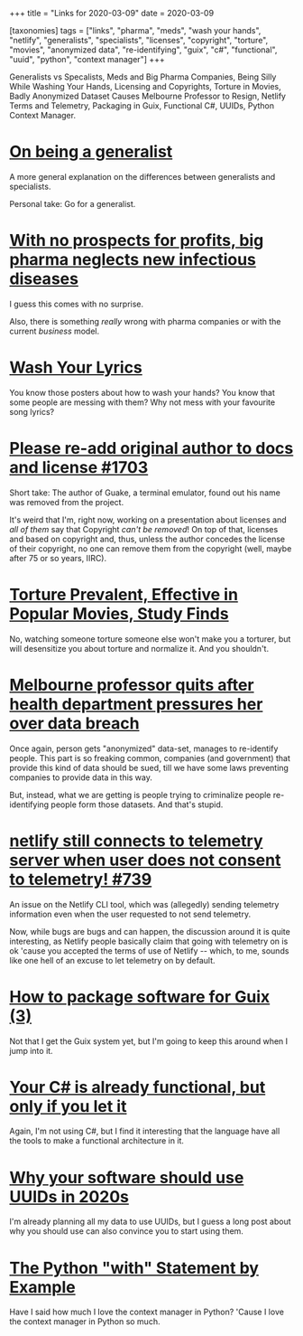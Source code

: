 +++
title = "Links for 2020-03-09"
date = 2020-03-09

[taxonomies]
tags = ["links", "pharma", "meds", "wash your hands", "netlify", "generalists", "specialists", "licenses", "copyright", "torture", "movies", "anonymized data", "re-identifying", "guix", "c#", "functional", "uuid", "python", "context manager"]
+++

Generalists vs Specalists, Meds and Big Pharma Companies, Being Silly While
Washing Your Hands, Licensing and Copyrights, Torture in Movies, Badly
Anonymized Dataset Causes Melbourne Professor to Resign, Netlify Terms and
Telemetry, Packaging in Guix, Functional C#, UUIDs, Python Context Manager.

<!-- more -->

# [On being a generalist](https://flaviocopes.com/generalist/)

A more general explanation on the differences between generalists and
specialists. 

Personal take: Go for a generalist.

# [With no prospects for profits, big pharma neglects new infectious diseases](https://www.swissinfo.ch/eng/covid-19_with-no-prospects-for-profits--big-pharma-turns-back-on-new-infectious-diseases/45598436)

I guess this comes with no surprise.

Also, there is something _really_ wrong with pharma companies or with the
current _business_ model.

# [Wash Your Lyrics](https://washyourlyrics.com/)

You know those posters about how to wash your hands? You know that some people
are messing with them? Why not mess with your favourite song lyrics?

# [Please re-add original author to docs and license #1703](https://github.com/Guake/guake/issues/1703)

Short take: The author of Guake, a terminal emulator, found out his name was
removed from the project.

It's weird that I'm, right now, working on a presentation about licenses and
_all of them_ say that Copyright _can't be removed_! On top of that, licenses
and based on copyright and, thus, unless the author concedes the license of
their copyright, no one can remove them from the copyright (well, maybe after
75 or so years, IIRC).

# [Torture Prevalent, Effective in Popular Movies, Study Finds](https://www.ua.edu/news/2020/01/torture-prevalent-effective-in-popular-movies-study-finds/)

No, watching someone torture someone else won't make you a torturer, but will
desensitize you about torture and normalize it. And you shouldn't.

# [Melbourne professor quits after health department pressures her over data breach](https://www.theguardian.com/australia-news/2020/mar/08/melbourne-professor-quits-after-health-department-pressures-her-over-data-breach)

Once again, person gets "anonymized" data-set, manages to re-identify people.
This part is so freaking common, companies (and government) that provide this
kind of data should be sued, till we have some laws preventing companies to
provide data in this way.

But, instead, what we are getting is people trying to criminalize people
re-identifying people form those datasets. And that's stupid.

# [netlify still connects to telemetry server when user does not consent to telemetry! #739](https://github.com/netlify/cli/issues/739)

An issue on the Netlify CLI tool, which was (allegedly) sending telemetry
information even when the user requested to not send telemetry.

Now, while bugs are bugs and can happen, the discussion around it is quite
interesting, as Netlify people basically claim that going with telemetry on is
ok 'cause you accepted the terms of use of Netlify -- which, to me, sounds
like one hell of an excuse to let telemetry on by default.

# [How to package software for Guix (3)](https://jeko.writeas.com/how-to-package-software-for-guix-3)

Not that I get the Guix system yet, but I'm going to keep this around when I
jump into it.

# [Your C# is already functional, but only if you let it](https://hmemcpy.com/2020/03/your-csharp-is-already-functional/)

Again, I'm not using C#, but I find it interesting that the language have all
the tools to make a functional architecture in it.

# [Why your software should use UUIDs in 2020s](https://devforth.io/blog/why-your-software-should-use-uuids-in-2020s)

I'm already planning all my data to use UUIDs, but I guess a long post about
why you should use can also convince you to start using them.

# [The Python "with" Statement by Example](https://preshing.com/20110920/the-python-with-statement-by-example/)

Have I said how much I love the context manager in Python? 'Cause I love the
context manager in Python so much.
